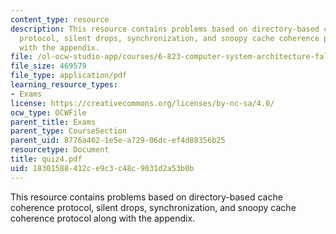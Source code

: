 ```yaml
---
content_type: resource
description: This resource contains problems based on directory-based cache coherence
  protocol, silent drops, synchronization, and snoopy cache coherence protocol along
  with the appendix.
file: /ol-ocw-studio-app/courses/6-823-computer-system-architecture-fall-2005/18301588412ce9c3c48c9031d2a53b0b_quiz4.pdf
file_size: 469579
file_type: application/pdf
learning_resource_types:
- Exams
license: https://creativecommons.org/licenses/by-nc-sa/4.0/
ocw_type: OCWFile
parent_title: Exams
parent_type: CourseSection
parent_uid: 8776a462-1e5e-a729-06dc-ef4d88356b25
resourcetype: Document
title: quiz4.pdf
uid: 18301588-412c-e9c3-c48c-9031d2a53b0b
---
```

This resource contains problems based on directory-based cache coherence protocol, silent drops, synchronization, and snoopy cache coherence protocol along with the appendix.